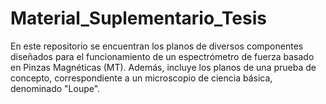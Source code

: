 # Material_Suplementario_Tesis
En este repositorio se encuentran los planos de diversos componentes
diseñados para el funcionamiento de un espectrómetro de fuerza basado en Pinzas Magnéticas (MT).
Además, incluye los planos de una prueba de concepto, correspondiente a un microscopio de ciencia básica,
denominado "Loupe".
